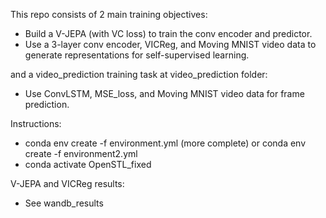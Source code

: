 This repo consists of 2 main training objectives: 

 - Build a V-JEPA (with VC loss) to train the conv encoder and predictor. 
 - Use a 3-layer conv encoder, VICReg, and Moving MNIST video data to generate representations for self-supervised learning.

and a video_prediction training task at video_prediction folder: 

 - Use ConvLSTM, MSE_loss, and Moving MNIST video data for frame prediction.

Instructions:

 - conda env create -f environment.yml (more complete) or conda env create -f environment2.yml
 - conda activate OpenSTL_fixed

V-JEPA and VICReg results:

 - See wandb_results
